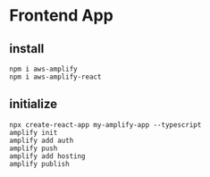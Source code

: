 # Frontend App
## install
```
npm i aws-amplify
npm i aws-amplify-react
```
## initialize
```
npx create-react-app my-amplify-app --typescript
amplify init
amplify add auth
amplify push
amplify add hosting
amplify publish
```
